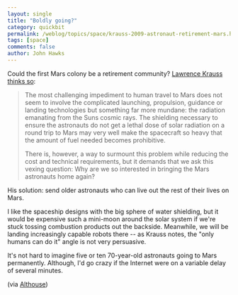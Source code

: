 ```yaml
---
layout: single 
title: "Boldly going?" 
category: quickbit
permalink: /weblog/topics/space/krauss-2009-astronaut-retirement-mars.html
tags: [space] 
comments: false 
author: John Hawks 
---
```



Could the first Mars colony be a retirement community? <a href="http://www.nytimes.com/2009/09/01/opinion/01krauss.html?_r=1">Lawrence Krauss thinks so</a>: 

<blockquote>The most challenging impediment to human travel to Mars does not seem to involve the complicated launching, propulsion, guidance or landing technologies but something far more mundane: the radiation emanating from the Suns cosmic rays. The shielding necessary to ensure the astronauts do not get a lethal dose of solar radiation on a round trip to Mars may very well make the spacecraft so heavy that the amount of fuel needed becomes prohibitive.

There is, however, a way to surmount this problem while reducing the cost and technical requirements, but it demands that we ask this vexing question: Why are we so interested in bringing the Mars astronauts home again?</blockquote>

His solution: send older astronauts who can live out the rest of their lives on Mars. 

I like the spaceship designs with the big sphere of water shielding, but it would be expensive such a mini-moon around the solar system if we're stuck tossing combustion products out the backside. Meanwhile, we will be landing increasingly capable robots there -- as Krauss notes, the "only humans can do it" angle is not very persuasive.

It's not hard to imagine five or ten 70-year-old astronauts going to Mars permanently. Although, I'd go crazy if the Internet were on a variable delay of several minutes. 


(via <a href="http://althouse.blogspot.com/2009/09/why-not-send-people-to-mars-and-just.html">Althouse</a>)



